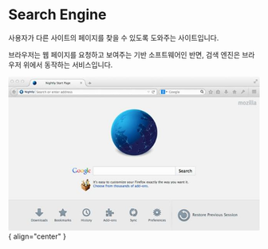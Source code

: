# Search Engine

사용자가 다른 사이트의 페이지를 찾을 수 있도록 도와주는 사이트입니다.

브라우저는 웹 페이지를 요청하고 보여주는 기반 소프트웨어인 반면, 검색 엔진은 브라우저 위에서 동작하는 서비스입니다.

![Search Engine](../image/search_engine.jpg){ align="center" }
